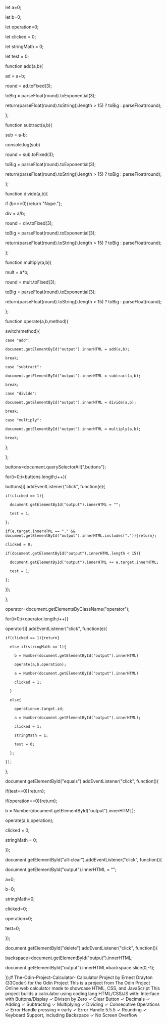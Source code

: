 let a=0;

let b=0;

let operation=0;

let clicked = 0;

let stringMath = 0;

let test = 0;



function add(a,b){

  ad = a+b;

  round = ad.toFixed(3);

  toBig = parseFloat(round).toExponential(3);

  return(parseFloat(round).toString().length > 15) ? toBig : parseFloat(round);

};



function subtract(a,b){

  sub = a-b;

  console.log(sub)

  round = sub.toFixed(3);

  toBig = parseFloat(round).toExponential(3);

  return(parseFloat(round).toString().length > 15) ? toBig : parseFloat(round);

};



function divide(a,b){

  if (b===0){return "Nope."};

  div = a/b;

  round = div.toFixed(3);

  toBig = parseFloat(round).toExponential(3);

  return(parseFloat(round).toString().length > 15) ? toBig : parseFloat(round);

};



function multiply(a,b){

  mult = a*b;

  round = mult.toFixed(3);

  toBig = parseFloat(round).toExponential(3);

  return(parseFloat(round).toString().length > 15) ? toBig : parseFloat(round);

};



function operate(a,b,method){

  switch(method){

    case "add":

    document.getElementById("output").innerHTML = add(a,b);

    break;

    case "subtract":

    document.getElementById("output").innerHTML = subtract(a,b);

    break;

    case "divide":

    document.getElementById("output").innerHTML = divide(a,b);

    break;

    case "multiply":

    document.getElementById("output").innerHTML = multiply(a,b);

    break;

  };

};



buttons=document.querySelectorAll(".buttons");

for(i=0;i<buttons.length;i++){

  buttons[i].addEventListener("click", function(e){

    

    if(clicked == 1){

      document.getElementById("output").innerHTML = "";

      test = 1;

    };

    if(e.target.innerHTML == "." && document.getElementById("output").innerHTML.includes(".")){return};

    clicked = 0;

    if(document.getElementById("output").innerHTML.length < 15){

      document.getElementById("output").innerHTML += e.target.innerHTML;

      test = 1;

    };

  });

};



operator=document.getElementsByClassName("operator");

for(i=0;i<operator.length;i++){

  operator[i].addEventListener("click", function(e){

    if(clicked == 1){return}

      else if(stringMath == 1){

        b = Number(document.getElementById("output").innerHTML)

        operate(a,b,operation);

        a = Number(document.getElementById("output").innerHTML)

        clicked = 1;

      }

      else{

        operation=e.target.id;

        a = Number(document.getElementById("output").innerHTML);

        clicked = 1;

        stringMath = 1;

        test = 0;

      };

    });

};



document.getElementById("equals").addEventListener("click", function(){

  if(test==0){return};

  if(operation==0){return};

  b = Number(document.getElementById("output").innerHTML);

  operate(a,b,operation);

  clicked = 0;

  stringMath = 0;

});



document.getElementById("all-clear").addEventListener("click", function(){

  document.getElementById("output").innerHTML = "";

  a=0;

  b=0;

  stringMath=0;

  clicked=0;

  operation=0;

  test=0;

});



document.getElementById("delete").addEventListener("click", function(){

  backspace=document.getElementById("output").innerHTML;

  document.getElementById("output").innerHTML=backspace.slice(0,-1);

});# The-Odin-Project-Calculator-
Calculator Project by Ernest Drayton (33Coder) for the Odin Project This is a project from The Odin Project Online web calculator made to showcase HTML, CSS, and JavaScript This project builds a calculator using coding lang HTML/CSS/JS with: Interface with Buttons/Display ✓ Divison by Zero ✓ Clear Button ✓ Decimals ✓ Adding ✓ Subtracting ✓ Multiplying ✓ Dividing ✓ Consecutive Operations ✓ Error Handle pressing = early ✓ Error Handle 5.5.5 ✓ Rounding ✓ Keyboard Support, including Backspace ✓ No Screen Overflow 
